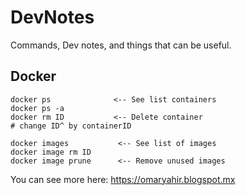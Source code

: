 # DevNotes
Commands, Dev notes, and things that can be useful.

## Docker 
```
docker ps              <-- See list containers
docker ps -a 
docker rm ID           <-- Delete container
# change ID^ by containerID 

docker images           <-- See list of images 
docker image rm ID 
docker image prune      <-- Remove unused images
```





You can see more here:
https://omaryahir.blogspot.mx 
